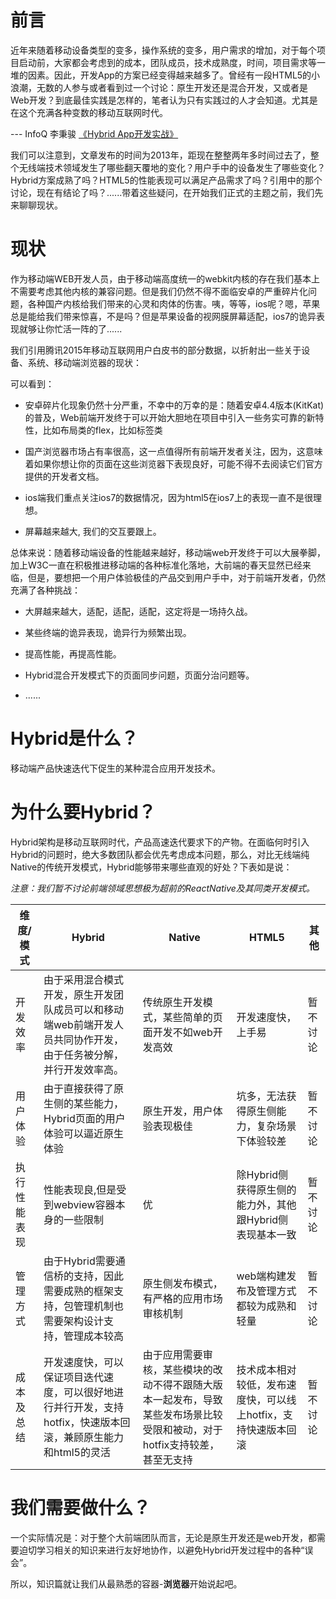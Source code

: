 前言
=======

近年来随着移动设备类型的变多，操作系统的变多，用户需求的增加，对于每个项目启动前，大家都会考虑到的成本，团队成员，技术成熟度，时间，项目需求等一堆的因素。因此，开发App的方案已经变得越来越多了。曾经有一段HTML5的小浪潮，无数的人参与或者看到过一个讨论：原生开发还是混合开发，又或者是Web开发？到底最佳实践是怎样的，笔者认为只有实践过的人才会知道。尤其是在这个充满各种变数的移动互联网时代。

--- InfoQ 李秉骏 [《Hybrid App开发实战》](http://www.infoq.com/cn/articles/hybrid-app-development-combat)

我们可以注意到，文章发布的时间为2013年，距现在整整两年多时间过去了，整个无线端技术领域发生了哪些翻天覆地的变化？用户手中的设备发生了哪些变化？Hybrid方案成熟了吗？HTML5的性能表现可以满足产品需求了吗？引用中的那个讨论，现在有结论了吗？......带着这些疑问，在开始我们正式的主题之前，我们先来聊聊现状。

现状
=======

作为移动端WEB开发人员，由于移动端高度统一的webkit内核的存在我们基本上不需要考虑其他内核的兼容问题。但是我们仍然不得不面临安卓的严重碎片化问题，各种国产内核给我们带来的心灵和肉体的伤害。咦，等等，ios呢？嗯，苹果总是能给我们带来惊喜，不是吗？但是苹果设备的视网膜屏幕适配，ios7的诡异表现就够让你忙活一阵的了......

我们引用腾讯2015年移动互联网用户白皮书的部分数据，以折射出一些关于设备、系统、移动端浏览器的现状：



可以看到：

* 安卓碎片化现象仍然十分严重，不幸中的万幸的是：随着安卓4.4版本(KitKat)的普及，Web前端开发终于可以开始大胆地在项目中引入一些务实可靠的新特性，比如布局类的flex，比如标签类<datalist>(>4.4.3)的等，因为在KitKat版本之后，系统webkit的webview实现已经被替换为基于Chromium的webview实现。

* 国产浏览器市场占有率很高，这一点值得所有前端开发者关注，因为，这意味着如果你想让你的页面在这些浏览器下表现良好，可能不得不去阅读它们官方提供的开发者文档。

* ios端我们重点关注ios7的数据情况，因为html5在ios7上的表现一直不是很理想。

* 屏幕越来越大, 我们的交互要跟上。

总体来说：随着移动端设备的性能越来越好，移动端web开发终于可以大展拳脚，加上W3C一直在积极推进移动端的各种标准化落地，大前端的春天显然已经来临，但是，要想把一个用户体验极佳的产品交到用户手中，对于前端开发者，仍然充满了各种挑战：

* 大屏越来越大，适配，适配，适配，这定将是一场持久战。

* 某些终端的诡异表现，诡异行为频繁出现。

* 提高性能，再提高性能。

* Hybrid混合开发模式下的页面同步问题，页面分治问题等。

* ......


Hybrid是什么？
=======

移动端产品快速迭代下促生的某种混合应用开发技术。

为什么要Hybrid？
=======

Hybrid架构是移动互联网时代，产品高速迭代要求下的产物。在面临何时引入Hybrid的问题时，绝大多数团队都会优先考虑成本问题，那么，对比无线端纯Native的传统开发模式，Hybrid能够带来哪些直观的好处？下表如是说：

*注意：我们暂不讨论前端领域思想极为超前的ReactNative及其同类开发模式。*


| 维度/模式 | Hybrid | Native | HTML5 | 其他 |
| -- | -- | -- | -- | -- |
| 开发效率 | 由于采用混合模式开发，原生开发团队成员可以和移动端web前端开发人员共同协作开发，由于任务被分解，并行开发效率高。 | 传统原生开发模式，某些简单的页面开发不如web开发高效 | 开发速度快，上手易 | 暂不讨论 |
| 用户体验 | 由于直接获得了原生侧的某些能力，Hybrid页面的用户体验可以逼近原生体验 | 原生开发，用户体验表现极佳 | 坑多，无法获得原生侧能力，复杂场景下体验较差 | 暂不讨论 |
| 执行性能表现 | 性能表现良,但是受到webview容器本身的一些限制 | 优 | 除Hybrid侧获得原生侧的能力外，其他跟Hybrid侧表现基本一致 | 暂不讨论 | 
| 管理方式 | 由于Hybrid需要通信桥的支持，因此需要成熟的框架支持，包管理机制也需要架构设计支持，管理成本较高 | 原生侧发布模式，有严格的应用市场审核机制 | web端构建发布及管理方式都较为成熟和轻量 | 暂不讨论 |
| 成本及总结 | 开发速度快，可以保证项目迭代速度，可以很好地进行并行开发，支持hotfix，快速版本回滚，兼顾原生能力和html5的灵活 | 由于应用需要审核，某些模块的改动不得不跟随大版本一起发布，导致某些发布场景比较受限和被动，对于hotfix支持较差，甚至无支持 | 技术成本相对较低，发布速度快，可以线上hotfix，支持快速版本回滚 | 暂不讨论 |

我们需要做什么？
=======

一个实际情况是：对于整个大前端团队而言，无论是原生开发还是web开发，都需要迫切学习相关的知识来进行友好地协作，以避免Hybrid开发过程中的各种“误会”。


所以，知识篇就让我们从最熟悉的容器-**浏览器**开始说起吧。